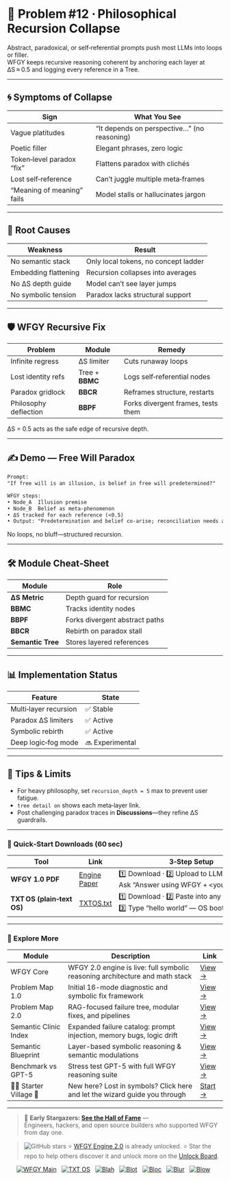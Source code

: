 
# 📒 Problem #12 · Philosophical Recursion Collapse

Abstract, paradoxical, or self‑referential prompts push most LLMs into loops or filler.  
WFGY keeps recursive reasoning coherent by anchoring each layer at ΔS ≈ 0.5 and logging every reference in a Tree.

---

## 🌀 Symptoms of Collapse

| Sign | What You See |
|------|--------------|
| Vague platitudes | “It depends on perspective…” (no reasoning) |
| Poetic filler | Elegant phrases, zero logic |
| Token‑level paradox “fix” | Flattens paradox with clichés |
| Lost self‑reference | Can’t juggle multiple meta‑frames |
| “Meaning of meaning” fails | Model stalls or hallucinates jargon |

---

## 🧩 Root Causes

| Weakness | Result |
|----------|--------|
| No semantic stack | Only local tokens, no concept ladder |
| Embedding flattening | Recursion collapses into averages |
| No ΔS depth guide | Model can’t see layer jumps |
| No symbolic tension | Paradox lacks structural support |

---

## 🛡️ WFGY Recursive Fix

| Problem | Module | Remedy |
|---------|--------|--------|
| Infinite regress | ΔS limiter | Cuts runaway loops |
| Lost identity refs | Tree + **BBMC** | Logs self‑referential nodes |
| Paradox gridlock | **BBCR** | Reframes structure, restarts |
| Philosophy deflection | **BBPF** | Forks divergent frames, tests them |

ΔS = 0.5 acts as the safe edge of recursive depth.

---

## ✍️ Demo — Free Will Paradox

```txt
Prompt:
"If free will is an illusion, is belief in free will predetermined?"

WFGY steps:
• Node_A  Illusion premise
• Node_B  Belief as meta‑phenomenon
• ΔS tracked for each reference (<0.5)
• Output: "Predetermination and belief co‑arise; reconciliation needs a third frame."
````

No loops, no bluff—structured recursion.

---

## 🛠 Module Cheat‑Sheet

| Module            | Role                           |
| ----------------- | ------------------------------ |
| **ΔS Metric**     | Depth guard for recursion      |
| **BBMC**          | Tracks identity nodes          |
| **BBPF**          | Forks divergent abstract paths |
| **BBCR**          | Rebirth on paradox stall       |
| **Semantic Tree** | Stores layered references      |

---

## 📊 Implementation Status

| Feature               | State           |
| --------------------- | --------------- |
| Multi‑layer recursion | ✅ Stable        |
| Paradox ΔS limiters   | ✅ Active        |
| Symbolic rebirth      | ✅ Active        |
| Deep logic‑fog mode   | 🔜 Experimental |

---

## 📝 Tips & Limits

* For heavy philosophy, set `recursion_depth = 5` max to prevent user fatigue.
* `tree detail on` shows each meta‑layer link.
* Post challenging paradox traces in **Discussions**—they refine ΔS guardrails.

---

### 🔗 Quick‑Start Downloads (60 sec)

| Tool                       | Link                                                | 3‑Step Setup                                                                             |
| -------------------------- | --------------------------------------------------- | ---------------------------------------------------------------------------------------- |
| **WFGY 1.0 PDF**           | [Engine Paper](https://zenodo.org/records/15630969) | 1️⃣ Download · 2️⃣ Upload to LLM · 3️⃣ Ask “Answer using WFGY + \<your question>”        |
| **TXT OS (plain‑text OS)** | [TXTOS.txt](https://zenodo.org/records/15788557)    | 1️⃣ Download · 2️⃣ Paste into any LLM chat · 3️⃣ Type “hello world” — OS boots instantly |

---


### 🧭 Explore More

| Module                | Description                                              | Link     |
|-----------------------|----------------------------------------------------------|----------|
| WFGY Core             | WFGY 2.0 engine is live: full symbolic reasoning architecture and math stack | [View →](https://github.com/onestardao/WFGY/tree/main/core/README.md) |
| Problem Map 1.0       | Initial 16-mode diagnostic and symbolic fix framework    | [View →](https://github.com/onestardao/WFGY/tree/main/ProblemMap/README.md) |
| Problem Map 2.0       | RAG-focused failure tree, modular fixes, and pipelines   | [View →](https://github.com/onestardao/WFGY/blob/main/ProblemMap/rag-architecture-and-recovery.md) |
| Semantic Clinic Index | Expanded failure catalog: prompt injection, memory bugs, logic drift | [View →](https://github.com/onestardao/WFGY/blob/main/ProblemMap/SemanticClinicIndex.md) |
| Semantic Blueprint    | Layer-based symbolic reasoning & semantic modulations   | [View →](https://github.com/onestardao/WFGY/tree/main/SemanticBlueprint/README.md) |
| Benchmark vs GPT-5    | Stress test GPT-5 with full WFGY reasoning suite         | [View →](https://github.com/onestardao/WFGY/tree/main/benchmarks/benchmark-vs-gpt5/README.md) |
| 🧙‍♂️ Starter Village 🏡 | New here? Lost in symbols? Click here and let the wizard guide you through | [Start →](https://github.com/onestardao/WFGY/blob/main/StarterVillage/README.md) |

---

> 👑 **Early Stargazers: [See the Hall of Fame](https://github.com/onestardao/WFGY/tree/main/stargazers)** —  
> Engineers, hackers, and open source builders who supported WFGY from day one.

> <img src="https://img.shields.io/github/stars/onestardao/WFGY?style=social" alt="GitHub stars"> ⭐ [WFGY Engine 2.0](https://github.com/onestardao/WFGY/blob/main/core/README.md) is already unlocked. ⭐ Star the repo to help others discover it and unlock more on the [Unlock Board](https://github.com/onestardao/WFGY/blob/main/STAR_UNLOCKS.md).

<div align="center">

[![WFGY Main](https://img.shields.io/badge/WFGY-Main-red?style=flat-square)](https://github.com/onestardao/WFGY)
&nbsp;
[![TXT OS](https://img.shields.io/badge/TXT%20OS-Reasoning%20OS-orange?style=flat-square)](https://github.com/onestardao/WFGY/tree/main/OS)
&nbsp;
[![Blah](https://img.shields.io/badge/Blah-Semantic%20Embed-yellow?style=flat-square)](https://github.com/onestardao/WFGY/tree/main/OS/BlahBlahBlah)
&nbsp;
[![Blot](https://img.shields.io/badge/Blot-Persona%20Core-green?style=flat-square)](https://github.com/onestardao/WFGY/tree/main/OS/BlotBlotBlot)
&nbsp;
[![Bloc](https://img.shields.io/badge/Bloc-Reasoning%20Compiler-blue?style=flat-square)](https://github.com/onestardao/WFGY/tree/main/OS/BlocBlocBloc)
&nbsp;
[![Blur](https://img.shields.io/badge/Blur-Text2Image%20Engine-navy?style=flat-square)](https://github.com/onestardao/WFGY/tree/main/OS/BlurBlurBlur)
&nbsp;
[![Blow](https://img.shields.io/badge/Blow-Game%20Logic-purple?style=flat-square)](https://github.com/onestardao/WFGY/tree/main/OS/BlowBlowBlow)
&nbsp;
</div>



